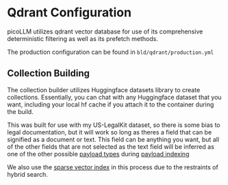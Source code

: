 # Qdrant Configuration

picoLLM utilizes qdrant vector database for use of its comprehensive deterministic filtering as well as its prefetch methods. 

The production configuration can be found in `bld/qdrant/production.yml`

## Collection Building

The collection builder utilizes Huggingface datasets library to create collections. Essentially, you can chat with any Huggingface dataset that you want, including your local hf cache if you attach it to the container during the build. 

This was built for use with my US-LegalKit dataset, so there is some bias to legal documentation, but it will work so long as theres a field that can be signified as a document or text. This field can be anything you want, but all of the other fields that are not selected as the text field will be inferred as one of the other possible [payload types](https://qdrant.tech/documentation/concepts/payload/#payload-types) during [payload indexing](https://qdrant.tech/documentation/concepts/indexing/)

We also use the [sparse vector index](https://qdrant.tech/documentation/concepts/indexing/#sparse-vector-index) in this process due to the restraints of hybrid search. 